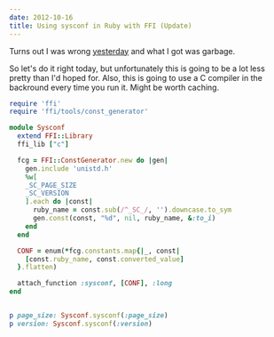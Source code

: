 ```yaml
---
date: 2012-10-16
title: Using sysconf in Ruby with FFI (Update)
---
```


Turns out I was wrong [yesterday](/blog/show/2012-10-15/en/Using-sysconf-in-Ruby-with-FFI)
and what I got was garbage.

So let's do it right today, but unfortunately this is going to be a lot less pretty than I'd hoped for.
Also, this is going to use a C compiler in the backround every time you run it. Might be worth caching.

```` ruby
require 'ffi'
require 'ffi/tools/const_generator'

module Sysconf
  extend FFI::Library
  ffi_lib ["c"]

  fcg = FFI::ConstGenerator.new do |gen|
    gen.include 'unistd.h'
    %w[
    _SC_PAGE_SIZE
    _SC_VERSION
    ].each do |const|
      ruby_name = const.sub(/^_SC_/, '').downcase.to_sym
      gen.const(const, "%d", nil, ruby_name, &:to_i)
    end
  end

  CONF = enum(*fcg.constants.map{|_, const|
    [const.ruby_name, const.converted_value]
  }.flatten)

  attach_function :sysconf, [CONF], :long
end


p page_size: Sysconf.sysconf(:page_size)
p version: Sysconf.sysconf(:version)
````
